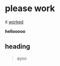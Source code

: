 # please work
it [worked](https://anhthony.github.io/cse15l-lab-reports/)

**hellooooo**

## heading

>ayoo

